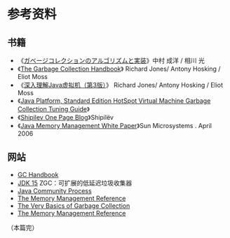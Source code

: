 # 参考资料

## 书籍

- 《[ガベージコレクションのアルゴリズムと実装](https://book.douban.com/subject/4881935/)》中村 成洋 / 相川 光
- 《[The Garbage Collection Handbook](https://book.douban.com/subject/6809987/)》 Richard Jones/ Antony Hosking / Eliot Moss
- 《[深入理解Java虚拟机（第3版）](https://book.douban.com/subject/34907497/)》 Richard Jones/ Antony Hosking / Eliot Moss
- 《[Java Platform, Standard Edition HotSpot Virtual Machine Garbage Collection Tuning Guide](https://docs.oracle.com/javase/9/gctuning/JSGCT.pdf)》
- 《[Shipilev One Page Blog](https://shipilev.net/)》Shipilëv
- 《[Java Memory Management White Paper](https://www.oracle.com/technetwork/java/javase/memorymanagement-whitepaper-150215.pdf)》Sun Microsystems . April 2006


## 网站
- [GC Handbook](http://www.gchandbook.org/) 
- [JDK 15](https://openjdk.java.net/projects/jdk/15/) ZGC：可扩展的低延迟垃圾收集器
- [Java Community Process](https://jcp.org/en/home/index)
- [The Memory Management Reference](https://www.memorymanagement.org/)
- [The Very Basics of Garbage Collection](https://www.memorymanagement.org/)
- [The Memory Management Reference](http://basen.oru.se/kurser/koi/2008-2009-p1/texter/gc/index.html)


（本篇完）